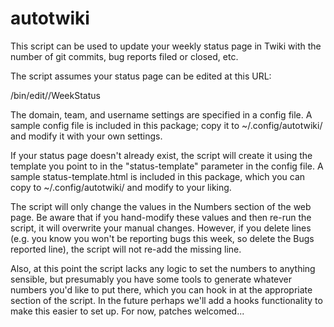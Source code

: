 autotwiki
=========

This script can be used to update your weekly status page in Twiki with
the number of git commits, bug reports filed or closed, etc.

The script assumes your status page can be edited at this URL:

  <domain>/bin/edit/<team>/<username>Week<WN>Status<Year>

The domain, team, and username settings are specified in a config file.
A sample config file is included in this package; copy it to
~/.config/autotwiki/ and modify it with your own settings.

If your status page doesn't already exist, the script will create it
using the template you point to in the "status-template" parameter in
the config file.  A sample status-template.html is included in this
package, which you can copy to ~/.config/autotwiki/ and modify to your
liking.

The script will only change the values in the Numbers section of the web
page.  Be aware that if you hand-modify these values and then re-run the
script, it will overwrite your manual changes.  However, if you delete
lines (e.g. you know you won't be reporting bugs this week, so delete
the Bugs reported line), the script will not re-add the missing line.

Also, at this point the script lacks any logic to set the numbers to
anything sensible, but presumably you have some tools to generate
whatever numbers you'd like to put there, which you can hook in at the
appropriate section of the script.  In the future perhaps we'll add a
hooks functionality to make this easier to set up.  For now, patches
welcomed...


